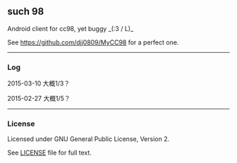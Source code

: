 ## such 98

Android client for cc98, yet buggy \_(:3 / L)_

See https://github.com/djj0809/MyCC98 for a perfect one.

- - -

### Log

2015-03-10 大概1/3？

2015-02-27 大概1/5？

- - -

### License

Licensed under GNU General Public License, Version 2.

See [LICENSE](https://github.com/tgmerge/such98/blob/master/LICENSE) file for full text.